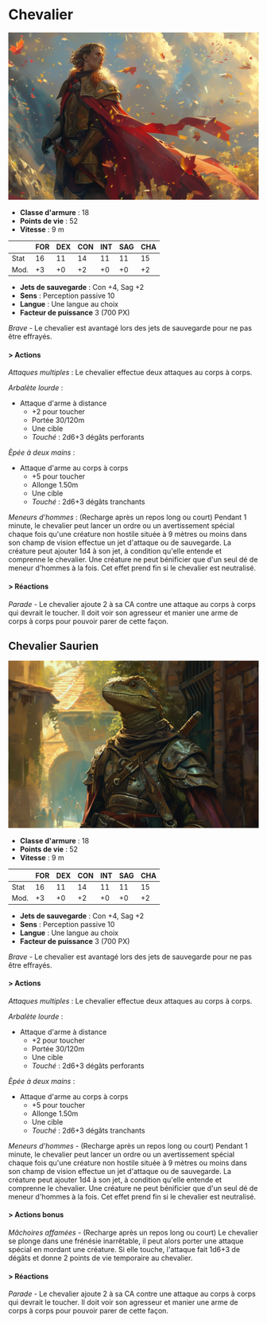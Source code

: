 # Chevalier
![Chevalier](../../_images/chevalier.png)

* **Classe d'armure** : 18
* **Points de vie** : 52
* **Vitesse** : 9 m  

|    |FOR|DEX|CON|INT|SAG|CHA|
|----|---|---|---|---|---|---|
|Stat|16 |11 |14 |11 |11 |15 |
|Mod.|+3 |+0 |+2 |+0 |+0 |+2 |

* **Jets de sauvegarde** : Con +4, Sag +2
* **Sens** : Perception passive 10
* **Langue** : Une langue au choix
* **Facteur de puissance** 3 (700 PX)

*Brave* - Le chevalier est avantagé lors des jets de sauvegarde pour ne pas être effrayés.

#### > Actions
*Attaques multiples* : Le chevalier effectue deux attaques au corps à corps.

*Arbalète lourde* : 
* Attaque d'arme à distance
    * +2 pour toucher
    * Portée 30/120m
    * Une cible
    * *Touché* : 2d6+3 dégâts perforants
    
*Èpée à deux mains* : 
* Attaque d'arme au corps à corps
    * +5 pour toucher
    * Allonge 1.50m 
    * Une cible
    * *Touché* : 2d6+3 dégâts tranchants

*Meneurs d'hommes* : (Recharge après un repos long ou court) Pendant 1 minute, le chevalier peut lancer un ordre ou un avertissement spécial chaque fois qu'une créature non hostile située à 9 mètres ou moins dans son champ de vision effectue un jet d'attaque ou de sauvegarde. La créature peut ajouter 1d4 à son jet, à condition qu'elle entende et comprenne le chevalier. Une créature ne peut bénificier que d'un seul dé de meneur d'hommes à la fois. Cet effet prend fin si le chevalier est neutralisé.

#### > Réactions
*Parade* - Le chevalier ajoute 2 à sa CA contre une attaque au corps à corps qui devrait le toucher. Il doit voir son agresseur et manier une arme de corps à corps pour pouvoir parer de cette façon.

## Chevalier Saurien
![Chevalier](../../_images/garde_saurien.png)

* **Classe d'armure** : 18
* **Points de vie** : 52
* **Vitesse** : 9 m  

|    |FOR|DEX|CON|INT|SAG|CHA|
|----|---|---|---|---|---|---|
|Stat|16 |11 |14 |11 |11 |15 |
|Mod.|+3 |+0 |+2 |+0 |+0 |+2 |

* **Jets de sauvegarde** : Con +4, Sag +2
* **Sens** : Perception passive 10
* **Langue** : Une langue au choix
* **Facteur de puissance** 3 (700 PX)

*Brave* - Le chevalier est avantagé lors des jets de sauvegarde pour ne pas être effrayés.

#### > Actions
*Attaques multiples* : Le chevalier effectue deux attaques au corps à corps.

*Arbalète lourde* : 
* Attaque d'arme à distance
    * +2 pour toucher
    * Portée 30/120m
    * Une cible
    * *Touché* : 2d6+3 dégâts perforants
    
*Èpée à deux mains* : 
* Attaque d'arme au corps à corps
    * +5 pour toucher
    * Allonge 1.50m 
    * Une cible
    * *Touché* : 2d6+3 dégâts tranchants

*Meneurs d'hommes* - (Recharge après un repos long ou court) Pendant 1 minute, le chevalier peut lancer un ordre ou un avertissement spécial chaque fois qu'une créature non hostile située à 9 mètres ou moins dans son champ de vision effectue un jet d'attaque ou de sauvegarde. La créature peut ajouter 1d4 à son jet, à condition qu'elle entende et comprenne le chevalier. Une créature ne peut bénificier que d'un seul dé de meneur d'hommes à la fois. Cet effet prend fin si le chevalier est neutralisé.

#### > Actions bonus
*Mâchoires affamées* - (Recharge après un repos long ou court) Le chevalier se plonge dans une frénésie inarrêtable, il peut alors porter une attaque spécial en mordant une créature. Si elle touche, l'attaque fait 1d6+3 de dégâts et donne 2 points de vie temporaire au chevalier. 

#### > Réactions
*Parade* - Le chevalier ajoute 2 à sa CA contre une attaque au corps à corps qui devrait le toucher. Il doit voir son agresseur et manier une arme de corps à corps pour pouvoir parer de cette façon.